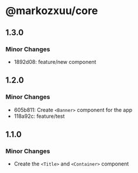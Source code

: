 # @markozxuu/core

## 1.3.0

### Minor Changes

- 1892d08: feature/new component

## 1.2.0

### Minor Changes

- 605b811: Create `<Banner>` component for the app
- 118a92c: feature/test

## 1.1.0

### Minor Changes

- Create the `<Title>` and `<Container>` component
